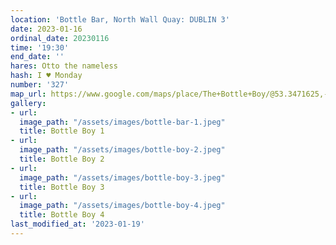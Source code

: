 ```yaml
---
location: 'Bottle Bar, North Wall Quay: DUBLIN 3'
date: 2023-01-16
ordinal_date: 20230116
time: '19:30'
end_date: ''
hares: Otto the nameless
hash: I ♥ Monday
number: '327'
map_url: https://www.google.com/maps/place/The+Bottle+Boy/@53.3471625,-6.235003,17z/data=!3m1!4b1!4m5!3m4!1s0x48670ff4631274df:0xe33435dea0b13c89!8m2!3d53.3471625!4d-6.2324281
gallery:
- url: 
  image_path: "/assets/images/bottle-bar-1.jpeg"
  title: Bottle Boy 1
- url: 
  image_path: "/assets/images/bottle-boy-2.jpeg"
  title: Bottle Boy 2
- url: 
  image_path: "/assets/images/bottle-boy-3.jpeg"
  title: Bottle Boy 3
- url: 
  image_path: "/assets/images/bottle-boy-4.jpeg"
  title: Bottle Boy 4
last_modified_at: '2023-01-19'
---
```


